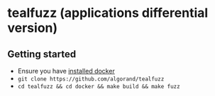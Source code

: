 # tealfuzz (applications differential version)
## Getting started
- Ensure you have [installed docker](https://docs.docker.com/install/)
- `git clone https://github.com/algorand/tealfuzz`
- `cd tealfuzz && cd docker && make build && make fuzz`
